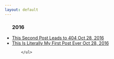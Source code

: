 ```yaml
---
layout: default
---
```

<div>
        <ul id="removeBullets">
          <h3 class="h3year">2016</h3>
                <li><a href="/this-will-lead-to-a-404">
                <div>
                <span class="title">This Second Post Leads to 404</span>
                <span class="date">Oct 28, 2016</span>
                </div>
                </a>
              </li>
              <li><a href="https://rlaborce.github.io/dev/first-post-ever">
                <div>
                <span class="title">This Is Literally My First Post Ever</span>
                <span class="date">Oct 28, 2016</span>
                </div>
                </a>
              </li>

        </ul>
</div>
